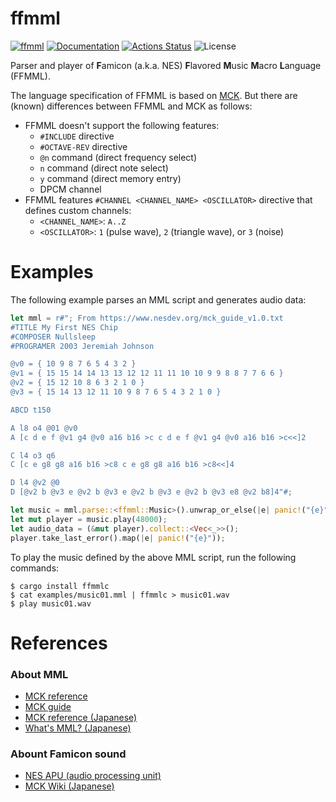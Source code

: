 ffmml
=====

[![ffmml](https://img.shields.io/crates/v/ffmml.svg)](https://crates.io/crates/ffmml)
[![Documentation](https://docs.rs/ffmml/badge.svg)](https://docs.rs/ffmml)
[![Actions Status](https://github.com/sile/ffmml/workflows/CI/badge.svg)](https://github.com/sile/ffmml/actions)
![License](https://img.shields.io/crates/l/ffmml)

Parser and player of **F**amicon (a.k.a. NES) **F**lavored **M**usic **M**acro **L**anguage (FFMML).

The language specification of FFMML is based on [MCK].
But there are (known) differences between FFMML and MCK as follows:

- FFMML doesn't support the following features:
  - `#INCLUDE` directive
  - `#OCTAVE-REV` directive
  - `@n` command (direct frequency select)
  - `n` command (direct note select)
  - `y` command (direct memory entry)
  - DPCM channel
- FFMML features `#CHANNEL <CHANNEL_NAME> <OSCILLATOR>` directive that defines custom channels:
  - `<CHANNEL_NAME>`: `A..Z`
  - `<OSCILLATOR>`: `1` (pulse wave), `2` (triangle wave), or `3` (noise)

[MCK]: https://www.nesdev.org/mckc-e.txt

# Examples

The following example parses an MML script and generates audio data:
```rust
let mml = r#"; From https://www.nesdev.org/mck_guide_v1.0.txt
#TITLE My First NES Chip
#COMPOSER Nullsleep
#PROGRAMER 2003 Jeremiah Johnson

@v0 = { 10 9 8 7 6 5 4 3 2 }
@v1 = { 15 15 14 14 13 13 12 12 11 11 10 10 9 9 8 8 7 7 6 6 }
@v2 = { 15 12 10 8 6 3 2 1 0 }
@v3 = { 15 14 13 12 11 10 9 8 7 6 5 4 3 2 1 0 }

ABCD t150

A l8 o4 @01 @v0
A [c d e f @v1 g4 @v0 a16 b16 >c c d e f @v1 g4 @v0 a16 b16 >c<<]2

C l4 o3 q6
C [c e g8 g8 a16 b16 >c8 c e g8 g8 a16 b16 >c8<<]4

D l4 @v2 @0
D [@v2 b @v3 e @v2 b @v3 e @v2 b @v3 e @v2 b @v3 e8 @v2 b8]4"#;

let music = mml.parse::<ffmml::Music>().unwrap_or_else(|e| panic!("{e}"));
let mut player = music.play(48000);
let audio_data = (&mut player).collect::<Vec<_>>();
player.take_last_error().map(|e| panic!("{e}"));
```

To play the music defined by the above MML script, run the following commands:
```console
$ cargo install ffmmlc
$ cat examples/music01.mml | ffmmlc > music01.wav
$ play music01.wav
```

# References

### About MML

- [MCK reference](https://www.nesdev.org/mckc-e.txt)
- [MCK guide](https://www.nesdev.org/mck_guide_v1.0.txt)
- [MCK reference (Japanese)](https://wikiwiki.jp/mck/MML%E3%83%AA%E3%83%95%E3%82%A1%E3%83%AC%E3%83%B3%E3%82%B9)
- [What's MML? (Japanese)](https://geolog.mydns.jp/www.geocities.co.jp/Playtown-Denei/9628/whatsmml.html)
### Abount Famicon sound

- [NES APU (audio processing unit)](https://www.nesdev.org/wiki/APU)
- [MCK Wiki (Japanese)](https://wikiwiki.jp/mck/%E3%83%95%E3%82%A1%E3%83%9F%E3%82%B3%E3%83%B3%E9%9F%B3%E6%BA%90%E8%A9%B3%E7%B4%B0)
